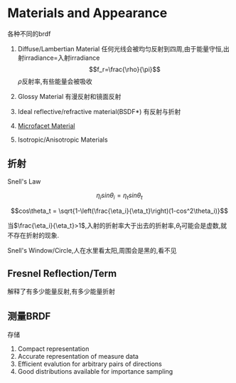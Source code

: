 # Materials and Appearance

各种不同的brdf

1. Diffuse/Lambertian Material 任何光线会被均匀反射到四周,由于能量守恒,出射irradiance=入射irradiance
   $$f_r=\frac{\rho}{\pi}$$
   $\rho$反射率,有些能量会被吸收
2. Glossy Material 有漫反射和镜面反射

3. Ideal reflective/refractive material(BSDF*) 有反射与折射

4. [Microfacet Material](http://www.pbr-book.org/3ed-2018/Reflection_Models/Microfacet_Models.html)

5. Isotropic/Anisotropic Materials

## 折射

Snell's Law

$$\eta_i sin\theta_i = \eta_t sin\theta_t$$

$$cos\theta_t = \sqrt{1-\left(\frac{\eta_i}{\eta_t}\right)(1-cos^2\theta_i)}$$

当$\frac{\eta_i}{\eta_t}>1$,入射的折射率大于出去的折射率,$\theta_t$可能会是虚数,就不存在折射的现象.

Snell's Window/Circle,人在水里看太阳,周围会是黑的,看不见

## Fresnel Reflection/Term

解释了有多少能量反射,有多少能量折射

## 测量BRDF

存储

1. Compact representation
2. Accurate representation of measure data
3. Efficient evalution for arbitrary pairs of directions
4. Good distributions available for importance sampling
